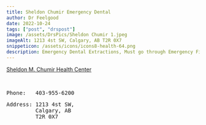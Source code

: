 ```yaml
---
title: Sheldon Chumir Emergency Dental
author: Dr Feelgood
date: 2022-10-24
tags: ["post", "drspost"]
image: /assets/DrsPics/Sheldon Chumir 1.jpeg
imageAlt: 1213 4st SW, Calgary, AB T2R 0X7
snippeticon: /assets/icons/icons8-health-64.png
description: Emergency Dental Extractions, Must go through Emergency First to aquire a Health ticket. 
---
```


<a class="post__link" href="https://www.albertahealthservices.ca/findhealth/facility.aspx?id=1018406" target="_blank">Sheldon M. Chumir Health Center</a>

<br>
<pre class="articlePhone">
Phone:   403-955-6200
</pre>
<pre class="articlePhone">
Address: 1213 4st SW,
         Calgary, AB
         T2R 0X7

</pre>
<br>



